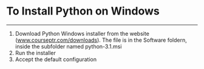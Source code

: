 # To Install Python on Windows
---

1. Download Python Windows installer from the website (www.courseptr.com/downloads). The file is in the Software foldern, inside the subfolder named python-3.1.msi
2. Run the installer
3. Accept the default configuration